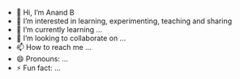 - 👋 Hi, I’m Anand B
- 👀 I’m interested in learning, experimenting, teaching and sharing
- 🌱 I’m currently learning ...
- 💞️ I’m looking to collaborate on ...
- 📫 How to reach me ...
- 😄 Pronouns: ...
- ⚡ Fun fact: ...

<!---
learnfromanand/learnfromanand is a ✨ special ✨ repository because its `README.md` (this file) appears on your GitHub profile.
You can click the Preview link to take a look at your changes.
--->
